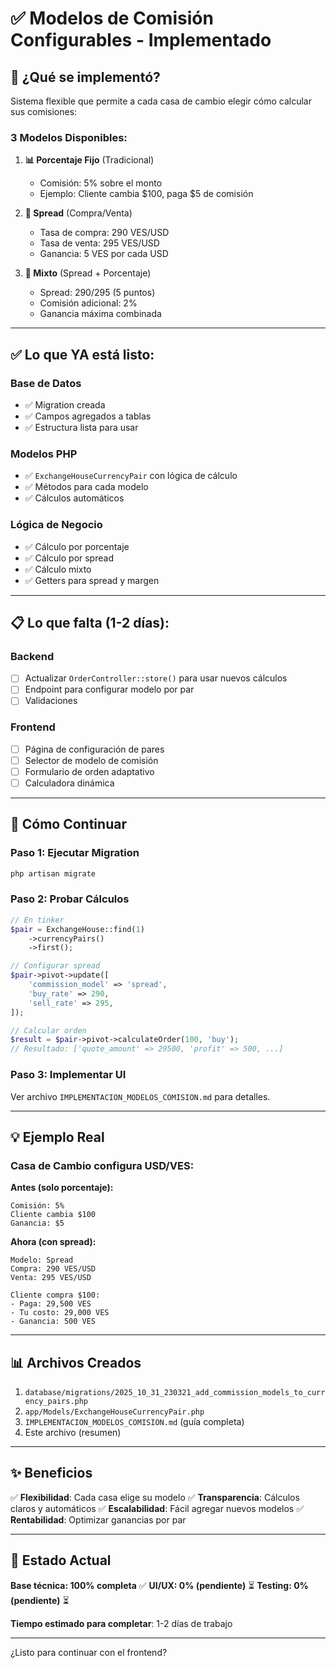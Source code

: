 # ✅ Modelos de Comisión Configurables - Implementado

## 🎯 ¿Qué se implementó?

Sistema flexible que permite a cada casa de cambio elegir cómo calcular sus comisiones:

### **3 Modelos Disponibles:**

1. **📊 Porcentaje Fijo** (Tradicional)
   - Comisión: 5% sobre el monto
   - Ejemplo: Cliente cambia $100, paga $5 de comisión

2. **💱 Spread** (Compra/Venta)
   - Tasa de compra: 290 VES/USD
   - Tasa de venta: 295 VES/USD
   - Ganancia: 5 VES por cada USD

3. **🔀 Mixto** (Spread + Porcentaje)
   - Spread: 290/295 (5 puntos)
   - Comisión adicional: 2%
   - Ganancia máxima combinada

---

## ✅ Lo que YA está listo:

### Base de Datos
- ✅ Migration creada
- ✅ Campos agregados a tablas
- ✅ Estructura lista para usar

### Modelos PHP
- ✅ `ExchangeHouseCurrencyPair` con lógica de cálculo
- ✅ Métodos para cada modelo
- ✅ Cálculos automáticos

### Lógica de Negocio
- ✅ Cálculo por porcentaje
- ✅ Cálculo por spread
- ✅ Cálculo mixto
- ✅ Getters para spread y margen

---

## 📋 Lo que falta (1-2 días):

### Backend
- [ ] Actualizar `OrderController::store()` para usar nuevos cálculos
- [ ] Endpoint para configurar modelo por par
- [ ] Validaciones

### Frontend
- [ ] Página de configuración de pares
- [ ] Selector de modelo de comisión
- [ ] Formulario de orden adaptativo
- [ ] Calculadora dinámica

---

## 🚀 Cómo Continuar

### Paso 1: Ejecutar Migration
```bash
php artisan migrate
```

### Paso 2: Probar Cálculos
```php
// En tinker
$pair = ExchangeHouse::find(1)
    ->currencyPairs()
    ->first();

// Configurar spread
$pair->pivot->update([
    'commission_model' => 'spread',
    'buy_rate' => 290,
    'sell_rate' => 295,
]);

// Calcular orden
$result = $pair->pivot->calculateOrder(100, 'buy');
// Resultado: ['quote_amount' => 29500, 'profit' => 500, ...]
```

### Paso 3: Implementar UI
Ver archivo `IMPLEMENTACION_MODELOS_COMISION.md` para detalles.

---

## 💡 Ejemplo Real

### Casa de Cambio configura USD/VES:

**Antes (solo porcentaje):**
```
Comisión: 5%
Cliente cambia $100
Ganancia: $5
```

**Ahora (con spread):**
```
Modelo: Spread
Compra: 290 VES/USD
Venta: 295 VES/USD

Cliente compra $100:
- Paga: 29,500 VES
- Tu costo: 29,000 VES
- Ganancia: 500 VES
```

---

## 📊 Archivos Creados

1. `database/migrations/2025_10_31_230321_add_commission_models_to_currency_pairs.php`
2. `app/Models/ExchangeHouseCurrencyPair.php`
3. `IMPLEMENTACION_MODELOS_COMISION.md` (guía completa)
4. Este archivo (resumen)

---

## ✨ Beneficios

✅ **Flexibilidad**: Cada casa elige su modelo
✅ **Transparencia**: Cálculos claros y automáticos
✅ **Escalabilidad**: Fácil agregar nuevos modelos
✅ **Rentabilidad**: Optimizar ganancias por par

---

## 🎯 Estado Actual

**Base técnica: 100% completa** ✅
**UI/UX: 0% (pendiente)** ⏳
**Testing: 0% (pendiente)** ⏳

**Tiempo estimado para completar**: 1-2 días de trabajo

---

¿Listo para continuar con el frontend?
